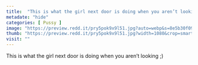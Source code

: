 ```yaml
---
title:  "This is what the girl next door is doing when you aren’t looking ;)"
metadate: "hide"
categories: [ Pussy ]
image: "https://preview.redd.it/pry5pok9x9l51.jpg?auto=webp&s=8e5b30f09a7cc2e334ccadc648f7b7dc986dba5e"
thumb: "https://preview.redd.it/pry5pok9x9l51.jpg?width=1080&crop=smart&auto=webp&s=6ee8a1d73efc70c92953e46d7b82611da69263e8"
visit: ""
---
```

This is what the girl next door is doing when you aren’t looking ;)
